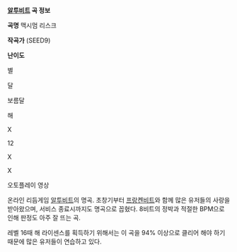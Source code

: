 **[알투비트](%EC%95%8C%ED%88%AC%EB%B9%84%ED%8A%B8.md) 곡 정보**

**곡명**
맥시멈 리스크

**작곡가**
(SEED9)

**난이도**

별

달

보름달

해

X

12

X

X

  
  
오토플레이 영상

온라인 리듬게임 [알투비트](%EC%95%8C%ED%88%AC%EB%B9%84%ED%8A%B8.md)의 명곡. 초창기부터
[프랑켄비트](%ED%94%84%EB%9E%91%EC%BC%84%EB%B9%84%ED%8A%B8.md)와 함께 많은 유저들의 사랑을
받아왔으며, 서비스 종료시까지도 명곡으로 꼽혔다. 8비트의 정박과 적절한 BPM으로 인해 판정도 아주 잘 뜨는 곡.

레벨 16때 해 라이센스를 획득하기 위해서는 이 곡을 94% 이상으로 클리어 해야 하기 때문에 많은 유저들이 연습하고 있다.

